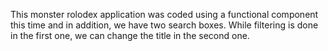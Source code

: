 This monster rolodex application was coded using a functional component this time and in addition, we have two search boxes.
While filtering is done in the first one, we can change the title in the second one.
